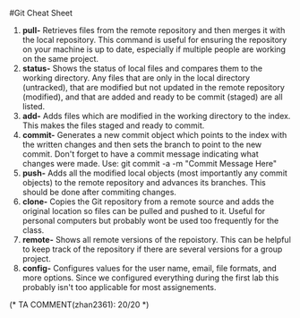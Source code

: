 #Git Cheat Sheet

1. **pull-** Retrieves files from the remote repository and then merges it with the local repository. This command is useful for ensuring the repository on your machine is up to date, especially if multiple people are working on the same project.
2. **status-** Shows the status of local files and compares them to the working directory. Any files that are only in the local directory (untracked), that are modified but not updated in the remote repository (modified), and that are added and ready to be commit (staged) are all listed.
3. **add-** Adds files which are modified in the working directory to the index. This makes the files staged and ready to commit.
4. **commit-** Generates a new commit object which points to the index with the written changes and then sets the branch to point to the new commit. Don't forget to have a commit message indicating what changes were made. Use: git commit -a -m "Commit Message Here"
5. **push-** Adds all the modified local objects (most importantly any commit objects) to the remote repository and advances its branches. This should be done after commiting changes.
6. **clone-** Copies the Git repository from a remote source and adds the original location so files can be pulled and pushed to it. Useful for personal computers but probably wont be used too frequently for the class.
7. **remote-** Shows all remote versions of the repoistory. This can be helpful to keep track of the repository if there are several versions for a group project.
8. **config-** Configures values for the user name, email, file formats, and more options. Since we configured everything during the first lab this probably isn't too applicable for most assignements.

(* TA COMMENT(zhan2361): 20/20 *)